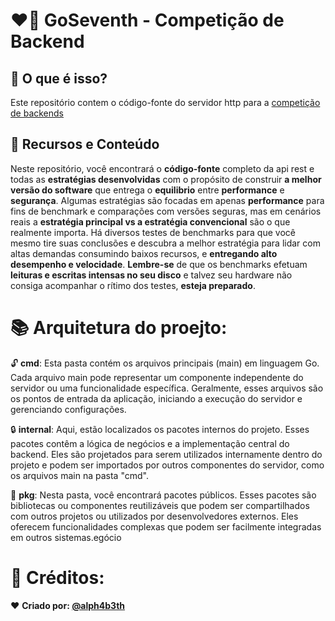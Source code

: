 # :heart_on_fire: GoSeventh - Competição de Backend 

## :thinking: O que é isso?
Este repositório contem o código-fonte do servidor http para a [competição de backends](https://github.com/zanfranceschi/rinha-de-backend-2023-q3/blob/main/INSTRUCOES.md)

## :star2: Recursos e Conteúdo
Neste repositório, você encontrará o **código-fonte** completo da api rest e todas as **estratégias desenvolvidas** com o propósito de construir **a melhor versão do software** que entrega o **equilibrio** entre **performance** e **segurança**. Algumas estratégias são focadas em apenas **performance** para fins de benchmark e comparações com versões seguras, mas em cenários reais a **estratégia principal vs a estratégia convencional** são o que realmente importa. Há diversos testes de benchmarks para que você mesmo tire suas conclusões e descubra a melhor estratégia para lidar com altas demandas consumindo baixos recursos, e **entregando alto desempenho e velocidade**. **Lembre-se** de que os benchmarks efetuam **leituras e escritas intensas no seu disco** e talvez seu hardware não consiga acompanhar o rítimo dos testes, **esteja preparado**. 

# :books: Arquitetura do proejto:

:unlock: **cmd**: Esta pasta contém os arquivos principais (main) em linguagem Go. Cada arquivo main pode representar um componente independente do servidor ou uma funcionalidade específica. Geralmente, esses arquivos são os pontos de entrada da aplicação, iniciando a execução do servidor e gerenciando configurações.

:lock: **internal**: Aqui, estão localizados os pacotes internos do projeto. Esses pacotes contêm a lógica de negócios e a implementação central do backend. Eles são projetados para serem utilizados internamente dentro do projeto e podem ser importados por outros componentes do servidor, como os arquivos main na pasta "cmd".

:loudspeaker: **pkg**: Nesta pasta, você encontrará pacotes públicos. Esses pacotes são bibliotecas ou componentes reutilizáveis que podem ser compartilhados com outros projetos ou utilizados por desenvolvedores externos. Eles oferecem funcionalidades complexas que podem ser facilmente integradas em outros sistemas.egócio 

# 🤲 Créditos:
❤️ **Criado por: [@alph4b3th](https://github.com/alph4b3th)**

